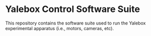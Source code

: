 # Yalebox Control Software Suite

This repository contains the software suite used to run the Yalebox
experimental apparatus (i.e., motors, cameras, etc).
